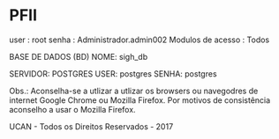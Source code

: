 # PFII

user               : root
senha              : Administrador.admin002
Modulos de acesso  : Todos

BASE DE DADOS (BD)
NOME: sigh_db

SERVIDOR: POSTGRES
USER: postgres
SENHA: postgres

Obs.: Aconselha-se a utlizar a utlizar os browsers ou navegodres de internet Google Chrome ou Mozilla Firefox. Por motivos de consistência aconselho a usar o Mozilla Firefox.


UCAN - Todos os Direitos Reservados - 2017
